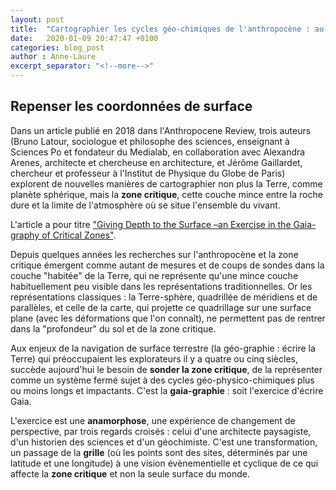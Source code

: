 ```yaml
---
layout: post
title:  "Cartographier les cycles géo-chimiques de l'anthropocène : au-delà de latitude - longitude"
date:   2020-01-09 20:47:47 +0100
categories: blog_post
author : Anne-Laure
excerpt_separator: "<!--more-->"
---
```


## Repenser les coordonnées de surface

Dans un article publié en 2018 dans l'Anthropocene Review, trois auteurs (Bruno Latour, sociologue et philosophe des sciences,
enseignant à Sciences Po et fondateur du Medialab, en collaboration avec Alexandra Arenes, architecte et chercheuse en architecture, et Jérôme Gaillardet, chercheur et professeur à l'Institut de Physique du Globe de Paris) explorent de nouvelles
manières de cartographier non plus la Terre, comme planète sphérique, mais la **zone critique**, cette couche mince entre la roche
dure et la limite de l'atmosphère où se situe l'ensemble du vivant.

L'article a pour titre ["Giving Depth to the Surface –an Exercise in the Gaia-graphy of Critical Zones"](http://www.bruno-latour.fr/sites/default/files/155-GAIAGRAPHY-accepted.pdf). 

Depuis quelques années les recherches sur l'anthropocène et la zone critique émergent comme autant de mesures et de coups de sondes dans la couche "habitée" de la Terre, qui ne représente qu'une mince couche habituellement peu visible dans les représentations traditionnelles. Or les représentations classiques : la Terre-sphère, quadrillée de méridiens et de parallèles, et celle de la carte, qui projette ce quadrillage sur une surface plane (avec les déformations que l'on connaît), ne permettent pas de rentrer dans la "profondeur" du sol et de la zone critique. 

Aux enjeux de la navigation de surface terrestre (la géo-graphie : écrire la Terre) qui préoccupaient les explorateurs il y a quatre ou cinq siècles, succède aujourd'hui le besoin de **sonder la zone critique**, de la représenter comme un système fermé sujet à des cycles géo-physico-chimiques plus ou moins longs et impactants. C'est la **gaia-graphie** : soit l'exercice d'écrire Gaia.

L'exercice est une **anamorphose**, une expérience de changement de perspective, par trois regards croisés : celui d'une architecte paysagiste, d'un historien des sciences et d'un géochimiste. C'est une transformation, un passage de la **grille** (où les points sont des sites, déterminés par une latitude et une longitude) à une vision évènementielle et cyclique de ce qui affecte la **zone critique** et non la seule surface du monde.
